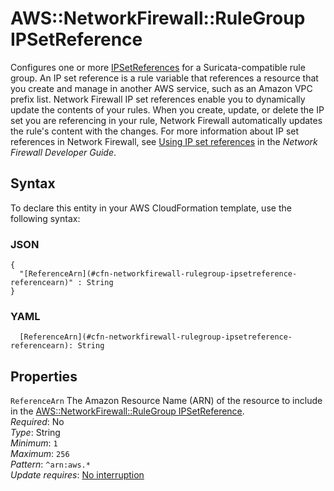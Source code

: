 # AWS::NetworkFirewall::RuleGroup IPSetReference<a name="aws-properties-networkfirewall-rulegroup-ipsetreference"></a>

Configures one or more [IPSetReferences](https://docs.aws.amazon.com/AWSCloudFormation/latest/UserGuide/aws-properties-networkfirewall-rulegroup-referencesets.html#cfn-networkfirewall-rulegroup-referencesets-ipsetreferences) for a Suricata\-compatible rule group\. An IP set reference is a rule variable that references a resource that you create and manage in another AWS service, such as an Amazon VPC prefix list\. Network Firewall IP set references enable you to dynamically update the contents of your rules\. When you create, update, or delete the IP set you are referencing in your rule, Network Firewall automatically updates the rule's content with the changes\. For more information about IP set references in Network Firewall, see [Using IP set references](https://docs.aws.amazon.com/network-firewall/latest/developerguide/rule-groups-ip-set-references.html) in the *Network Firewall Developer Guide*\.

## Syntax<a name="aws-properties-networkfirewall-rulegroup-ipsetreference-syntax"></a>

To declare this entity in your AWS CloudFormation template, use the following syntax:

### JSON<a name="aws-properties-networkfirewall-rulegroup-ipsetreference-syntax.json"></a>

```
{
  "[ReferenceArn](#cfn-networkfirewall-rulegroup-ipsetreference-referencearn)" : String
}
```

### YAML<a name="aws-properties-networkfirewall-rulegroup-ipsetreference-syntax.yaml"></a>

```
  [ReferenceArn](#cfn-networkfirewall-rulegroup-ipsetreference-referencearn): String
```

## Properties<a name="aws-properties-networkfirewall-rulegroup-ipsetreference-properties"></a>

`ReferenceArn`  <a name="cfn-networkfirewall-rulegroup-ipsetreference-referencearn"></a>
The Amazon Resource Name \(ARN\) of the resource to include in the [AWS::NetworkFirewall::RuleGroup IPSetReference](#aws-properties-networkfirewall-rulegroup-ipsetreference)\.  
*Required*: No  
*Type*: String  
*Minimum*: `1`  
*Maximum*: `256`  
*Pattern*: `^arn:aws.*`  
*Update requires*: [No interruption](https://docs.aws.amazon.com/AWSCloudFormation/latest/UserGuide/using-cfn-updating-stacks-update-behaviors.html#update-no-interrupt)